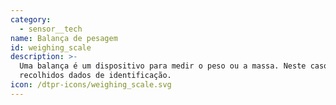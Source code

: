 ```yaml
---
category:
  - sensor__tech
name: Balança de pesagem
id: weighing_scale
description: >-
  Uma balança é um dispositivo para medir o peso ou a massa. Neste caso, não são
  recolhidos dados de identificação.
icon: /dtpr-icons/weighing_scale.svg
---
```


